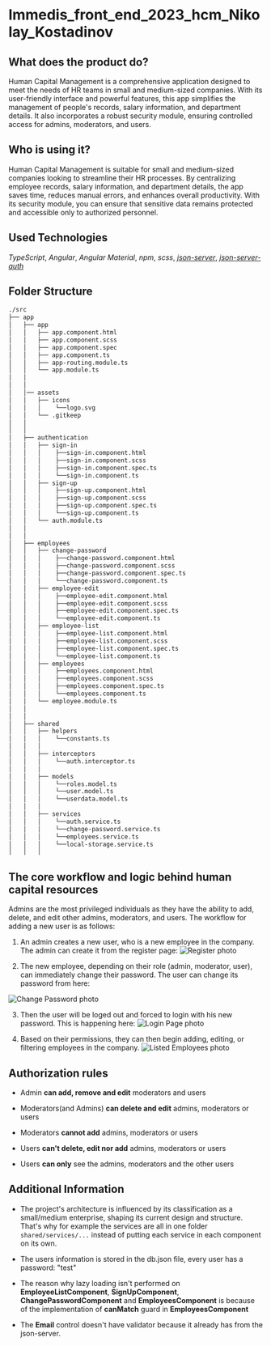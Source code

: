 # Immedis_front_end_2023_hcm_Nikolay_Kostadinov

## What does the product do?

Human Capital Management is a comprehensive application designed to meet the needs of HR teams in small and medium-sized companies. With its user-friendly interface and powerful features, this app simplifies the management of people's records, salary information, and department details. It also incorporates a robust security module, ensuring controlled access for admins, moderators, and users.

## Who is using it?

Human Capital Management is suitable for small and medium-sized companies looking to streamline their HR processes. By centralizing employee records, salary information, and department details, the app saves time, reduces manual errors, and enhances overall productivity. With its security module, you can ensure that sensitive data remains protected and accessible only to authorized personnel.

## Used Technologies
*TypeScript*, *Angular*, *Angular Material*, *npm*, *scss*, *[json-server](https://github.com/typicode/json-server)*, *[json-server-auth](https://github.com/jeremyben/json-server-auth)*

## Folder Structure

```sh
./src
├── app
│   ├── app
│   │   ├── app.component.html
│   │   ├── app.component.scss
│   │   ├── app.component.spec
│   │   ├── app.component.ts
│   │   ├── app-routing.module.ts
│   │   └── app.module.ts
│   │
│   │
│   │── assets
│   │   ├── icons
│   │   │    └──logo.svg
│   │   └── .gitkeep
│   │
│   │
│   ├── authentication
│   │   ├── sign-in
│   │   │    ├──sign-in.component.html
│   │   │    ├──sign-in.component.scss
│   │   │    ├──sign-in.component.spec.ts
│   │   │    └──sign-in.component.ts
│   │   ├── sign-up
│   │   │    ├──sign-up.component.html
│   │   │    ├──sign-up.component.scss
│   │   │    ├──sign-up.component.spec.ts
│   │   │    └──sign-up.component.ts
│   │   └── auth.module.ts
│   │
│   │
│   ├── employees
│   │   ├── change-password
│   │   │    ├──change-password.component.html
│   │   │    ├──change-password.component.scss
│   │   │    ├──change-password.component.spec.ts
│   │   │    └──change-password.component.ts
│   │   ├── employee-edit
│   │   │    ├──employee-edit.component.html
│   │   │    ├──employee-edit.component.scss
│   │   │    ├──employee-edit.component.spec.ts
│   │   │    └──employee-edit.component.ts
│   │   ├── employee-list
│   │   │    ├──employee-list.component.html
│   │   │    ├──employee-list.component.scss
│   │   │    ├──employee-list.component.spec.ts
│   │   │    └──employee-list.component.ts
│   │   ├── employees
│   │   │    ├──employees.component.html
│   │   │    ├──employees.component.scss
│   │   │    ├──employees.component.spec.ts
│   │   │    └──employees.component.ts
│   │   └── employee.module.ts
│   │
│   │
│   ├── shared
│   │   ├── helpers
│   │   │    └──constants.ts
│   │   │
│   │   ├── interceptors
│   │   │    └──auth.interceptor.ts
│   │   │
│   │   ├── models
│   │   │    └──roles.model.ts
│   │   │    └──user.model.ts
│   │   │    └──userdata.model.ts
│   │   │
│   │   ├── services
│   │   │    └──auth.service.ts
│   │   │    └──change-password.service.ts
│   │   │    └──employees.service.ts
│   │   │    └──local-storage.service.ts
│   │   │
```


## The core workflow and logic behind human capital resources
Admins are the most privileged individuals as they have the ability to add, delete, and edit other admins, moderators, and users. The workflow for adding a new user is as follows:

1. An admin creates a new user, who is a new employee in the company.
The admin can create it from the register page:
![Register photo](human-capital-management/src/assets/icons/register.png)

2. The new employee, depending on their role (admin, moderator, user), can immediately change their password.
The user can change its password from here:

![Change Password photo](human-capital-management/src/assets/icons/changePassword.png)

3. Then the user will be loged out and forced to login with his new password.
This is happening here:
![Login Page photo](human-capital-management/src/assets/icons/loginPage.png)

4. Based on their permissions, they can then begin adding, editing, or filtering employees in the company.
![Listed Employees photo](human-capital-management/src/assets/icons/listedEmployees.png)

## Authorization rules

- Admin **can add, remove and edit** moderators and users

- Moderators(and Admins) **can delete and edit** admins, moderators or users

- Moderators **cannot add** admins, moderators or users

- Users **can't delete, edit nor add** admins, moderators or users

- Users **can only** see the admins, moderators and the other users

## Additional Information
- The project's architecture is influenced by its classification as a small/medium enterprise, shaping its current design and structure. That's why for example the services are all in one folder `shared/services/...` instead of putting each service in each component on its own.

- The users information is stored in the db.json file, every user has a password: "test"

- The reason why lazy loading isn't performed on **EmployeeListComponent**, **SignUpComponent**, **ChangePasswordComponent** and **EmployeesComponent** is because of the implementation of **canMatch** guard in **EmployeesComponent**

- The **Email** control doesn't have validator because it already has from the json-server.